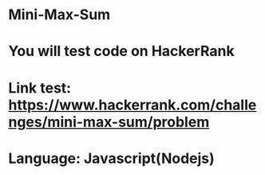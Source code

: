 # Mini-Max-Sum
# You will test code on HackerRank
# Link test: https://www.hackerrank.com/challenges/mini-max-sum/problem
# Language: Javascript(Nodejs)
